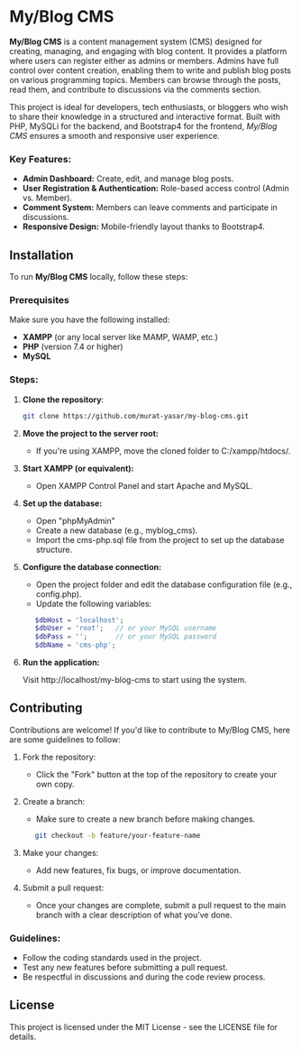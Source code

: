 # My/Blog CMS

**My/Blog CMS** is a content management system (CMS) designed for creating, managing, and engaging with blog content. It provides a platform where users can register either as admins or members. Admins have full control over content creation, enabling them to write and publish blog posts on various programming topics. Members can browse through the posts, read them, and contribute to discussions via the comments section.

This project is ideal for developers, tech enthusiasts, or bloggers who wish to share their knowledge in a structured and interactive format. Built with PHP, MySQLi for the backend, and Bootstrap4 for the frontend, *My/Blog CMS* ensures a smooth and responsive user experience.

### Key Features:
- **Admin Dashboard:** Create, edit, and manage blog posts.
- **User Registration & Authentication:** Role-based access control (Admin vs. Member).
- **Comment System:** Members can leave comments and participate in discussions.
- **Responsive Design:** Mobile-friendly layout thanks to Bootstrap4.

## Installation

To run **My/Blog CMS** locally, follow these steps:

### Prerequisites
Make sure you have the following installed:
- **XAMPP** (or any local server like MAMP, WAMP, etc.)
- **PHP** (version 7.4 or higher)
- **MySQL**

### Steps:
1. **Clone the repository**:
   ```bash
   git clone https://github.com/murat-yasar/my-blog-cms.git
   ```
2. **Move the project to the server root:**

   - If you're using XAMPP, move the cloned folder to C:/xampp/htdocs/.

3. **Start XAMPP (or equivalent):**

   - Open XAMPP Control Panel and start Apache and MySQL.

4. **Set up the database:**

   - Open "phpMyAdmin"
   - Create a new database (e.g., myblog_cms).
   - Import the cms-php.sql file from the project to set up the database structure.

5. **Configure the database connection:**

   - Open the project folder and edit the database configuration file (e.g., config.php).
   - Update the following variables:
   ```php
      $dbHost = 'localhost';
      $dbUser = 'root';   // or your MySQL username
      $dbPass = '';       // or your MySQL password
      $dbName = 'cms-php';
   ```

6. **Run the application:**

    Visit http://localhost/my-blog-cms to start using the system.

## Contributing

Contributions are welcome! If you'd like to contribute to My/Blog CMS, here are some guidelines to follow:

   1. Fork the repository:
      -  Click the "Fork" button at the top of the repository to create your own copy.

   2. Create a branch:
      -  Make sure to create a new branch before making changes.

      ```bash
         git checkout -b feature/your-feature-name
      ```

   3. Make your changes:

      - Add new features, fix bugs, or improve documentation.

   4. Submit a pull request:

      - Once your changes are complete, submit a pull request to the main branch with a clear description of what you’ve done.

### Guidelines:

   - Follow the coding standards used in the project.
   - Test any new features before submitting a pull request.
   - Be respectful in discussions and during the code review process.

## License

This project is licensed under the MIT License - see the LICENSE file for details.
